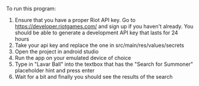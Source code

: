 To run this program:

1. Ensure that you have a proper Riot API key. Go to https://developer.riotgames.com/ and sign up if you haven't already. You should be able to generate a development API key that lasts for 24 hours
1. Take your api key and replace the one in src/main/res/values/secrets
1. Open the project in android studio
1. Run the app on your emulated device of choice
1. Type in "Lavar Ball" into the textbox that has the "Search for Summoner" placeholder hint and press enter
1. Wait for a bit and finally you should see the results of the search